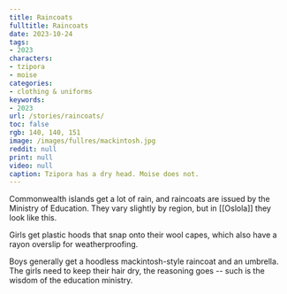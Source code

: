 ```yaml
---
title: Raincoats
fulltitle: Raincoats
date: 2023-10-24
tags:
- 2023
characters:
- tzipora
- moise
categories:
- clothing & uniforms
keywords:
- 2023
url: /stories/raincoats/
toc: false
rgb: 140, 140, 151
image: /images/fullres/mackintosh.jpg
reddit: null
print: null
video: null
caption: Tzipora has a dry head. Moise does not.
---
```

Commonwealth islands get a lot of rain, and raincoats are issued by the Ministry of Education. They vary slightly by region, but in [[Oslola]] they look like this.

Girls get plastic hoods that snap onto their wool capes, which also have a rayon overslip for weatherproofing.

Boys generally get a hoodless mackintosh-style raincoat and an umbrella. The girls need to keep their hair dry, the reasoning goes -- such is the wisdom of the education ministry.